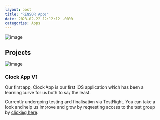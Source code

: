 ```yaml
---
layout: post
title: "RENSOR Apps"
date: 2023-02-22 12:12:12 -0000
categories: Apps
---
```



![image](https://user-images.githubusercontent.com/92299/220574713-c0d4f0c3-a284-410f-a59e-d3b5a84e47ba.png)

## Projects

![image](https://user-images.githubusercontent.com/92299/220574806-efecbde8-0ea5-4b81-bddf-9fe7b43da2ee.png)

### Clock App V1

Our first app, Clock App is our first iOS application which has been a learning curve for us both to say the least.
 
Currently undergoing testing and finalisation via TestFlight. You can take a look and help us improve and grow by
requesting access to the test group by [clicking here](https://testflight.apple.com/join/hnngxtcL). 

